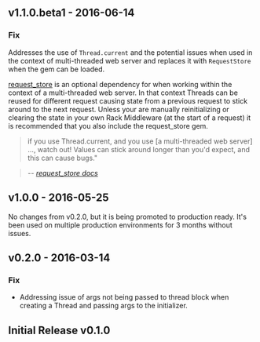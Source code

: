 ## v1.1.0.beta1 - 2016-06-14

### Fix
Addresses the use of `Thread.current` and the potential issues when used in the context of multi-threaded web server and replaces it with `RequestStore` when the gem can be loaded.

[request_store](https://github.com/steveklabnik/request_store) is an optional dependency for when working within the context of a multi-threaded web server. 
In that context Threads can be reused for different request causing state from a previous request to stick around to the next request. 
Unless your are manually reinitializing or clearing the state in your own Rack Middleware (at the start of a request) it is recommended that you also include the request_store gem.


> if you use Thread.current, and you use [a multi-threaded web server] ..., watch out! Values can stick around longer than you'd expect, and this can cause bugs."

> -- <cite>[request_store docs](https://github.com/steveklabnik/request_store#the-problem)</cite>

## v1.0.0 - 2016-05-25

No changes from v0.2.0, but it is being promoted to production ready.
It's been used on multiple production environments for 3 months without issues.

## v0.2.0 - 2016-03-14

### Fix
- Addressing issue of args not being passed to thread block when creating a Thread and passing args to the initializer.

## Initial Release v0.1.0

